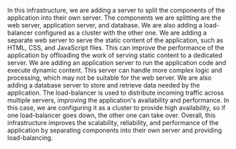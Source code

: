 In this infrastructure, we are adding a server to split the components of the application into their own server. The components we are splitting are the web server, application server, and database. We are also adding a load-balancer configured as a cluster with the other one.
We are adding a separate web server to serve the static content of the application, such as HTML, CSS, and JavaScript files. This can improve the performance of the application by offloading the work of serving static content to a dedicated server.
We are adding an application server to run the application code and execute dynamic content. This server can handle more complex logic and processing, which may not be suitable for the web server.
We are also adding a database server to store and retrieve data needed by the application.
The load-balancer is used to distribute incoming traffic across multiple servers, improving the application's availability and performance. In this case, we are configuring it as a cluster to provide high availability, so if one load-balancer goes down, the other one can take over.
Overall, this infrastructure improves the scalability, reliability, and performance of the application by separating components into their own server and providing load-balancing.


